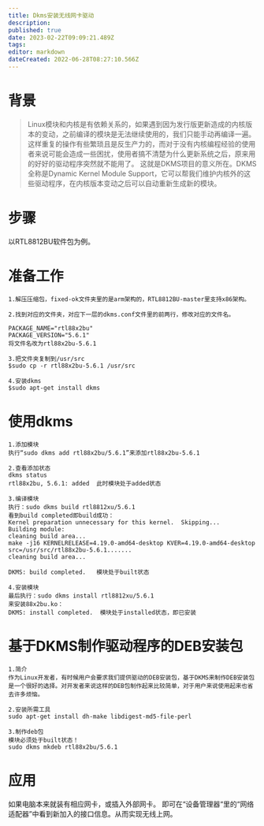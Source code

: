 ```yaml
---
title: Dkms安装无线网卡驱动
description: 
published: true
date: 2023-02-22T09:09:21.489Z
tags: 
editor: markdown
dateCreated: 2022-06-28T08:27:10.566Z
---
```


# 背景
>  Linux模块和内核是有依赖关系的，如果遇到因为发行版更新造成的内核版本的变动，之前编译的模块是无法继续使用的，我们只能手动再编译一遍。
> 这样重复的操作有些繁琐且是反生产力的，而对于没有内核编程经验的使用者来说可能会造成一些困扰，使用者搞不清楚为什么更新系统之后，原来用的好好的驱动程序突然就不能用了。
> 这就是DKMS项目的意义所在。DKMS全称是Dynamic Kernel Module Support，它可以帮我们维护内核外的这些驱动程序，在内核版本变动之后可以自动重新生成新的模块。
 
# 步骤
以RTL8812BU软件包为例。

# 准备工作
```
1.解压压缩包，fixed-ok文件夹里的是arm架构的，RTL8812BU-master里支持x86架构。

2.找到对应的文件夹，对应下一层的dkms.conf文件里的前两行，修改对应的文件名。

PACKAGE_NAME="rtl88x2bu"
PACKAGE_VERSION="5.6.1"
将文件名改为rtl88x2bu-5.6.1

3.把文件夹复制到/usr/src
$sudo cp -r rtl88x2bu-5.6.1 /usr/src

4.安装dkms
$sudo apt-get install dkms
```
# 使用dkms
```
1.添加模块
执行“sudo dkms add rtl88x2bu/5.6.1”来添加rtl88x2bu-5.6.1

2.查看添加状态
dkms status
rtl88x2bu, 5.6.1: added  此时模块处于added状态

3.编译模块
执行：sudo dkms build rtl8812xu/5.6.1
看到build completed即build成功：
Kernel preparation unnecessary for this kernel.  Skipping...
Building module:
cleaning build area...
make -j16 KERNELRELEASE=4.19.0-amd64-desktop KVER=4.19.0-amd64-desktop src=/usr/src/rtl88x2bu-5.6.1.......
cleaning build area...

DKMS: build completed.   模块处于built状态

4.安装模块
最后执行：sudo dkms install rtl8812xu/5.6.1 
来安装88x2bu.ko：
DKMS: install completed.  模块处于installed状态，即已安装
```

# 基于DKMS制作驱动程序的DEB安装包
```
1.简介
作为Linux开发者，有时候用户会要求我们提供驱动的DEB安装包，基于DKMS来制作DEB安装包是一个很好的选择。对开发者来说这样的DEB包制作起来比较简单，对于用户来说使用起来也省去许多烦恼。

2.安装所需工具
sudo apt-get install dh-make libdigest-md5-file-perl

3.制作deb包
模块必须处于built状态！
sudo dkms mkdeb rtl88x2bu/5.6.1
```

# 应用
如果电脑本来就装有相应网卡，或插入外部网卡。
即可在“设备管理器“里的“网络适配器”中看到新加入的接口信息。从而实现无线上网。